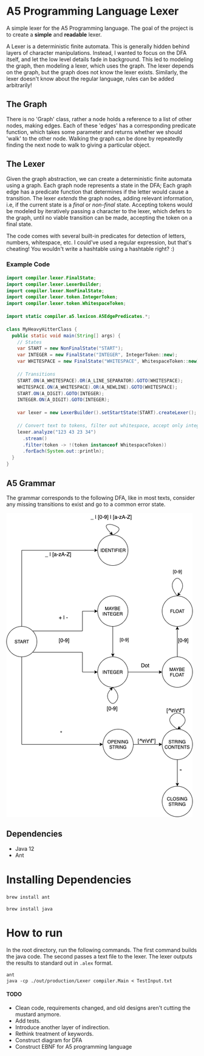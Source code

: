# A5 Programming Language Lexer
A simple lexer for the A5 Programming language. The goal of the project is to
create a __simple__ and __readable__ lexer. 

A Lexer is a deterministic finite automata. This is generally hidden 
behind layers of character manipulations. Instead, I wanted to focus on 
the DFA itself, and let the low level details fade in background. This led
to modeling the graph, then modeling a lexer, which uses the graph. The lexer 
depends on the graph, but the graph does not know the lexer exists. Similarly, 
the lexer doesn't know about the regular language, rules can be added arbitrarily!

## The Graph
There is no 'Graph' class, rather a node holds a reference to a list of
other nodes, making edges. Each of these 'edges' has a corresponding predicate 
function, which takes some parameter and returns whether we should 'walk' to 
the other node. Walking the graph can be done by repeatedly finding the next
node to walk to giving a particular object. 

## The Lexer
Given the graph abstraction, we can create a deterministic finite automata using
a graph. Each graph node represents a state in the DFA; Each graph edge
has a predicate function that determines if the letter would cause a transition. 
The lexer *_extends_* the graph nodes, adding relevant information, i.e,
if the current state is a *final* or *non-final* state. Accepting tokens would 
be modeled by iteratively passing a character to the lexer, which defers to the graph,
until no viable transition can be made, accepting the token on a final
state.

The code comes with several built-in predicates for detection of letters, numbers, 
whitespace, etc. I could've used a regular expression, but that's cheating! You wouldn't
write a hashtable using a hashtable right? :)

### Example Code
```java
import compiler.lexer.FinalState;
import compiler.lexer.LexerBuilder;
import compiler.lexer.NonFinalState;
import compiler.lexer.token.IntegerToken;
import compiler.lexer.token.WhitespaceToken;

import static compiler.a5.lexicon.A5EdgePredicates.*;

class MyHeavyHitterClass {
  public static void main(String[] args) {
    // States
    var START = new NonFinalState("START");
    var INTEGER = new FinalState("INTEGER", IntegerToken::new);
    var WHITESPACE = new FinalState("WHITESPACE", WhitespaceToken::new);

    // Transitions
    START.ON(A_WHITESPACE).OR(A_LINE_SEPARATOR).GOTO(WHITESPACE);
    WHITESPACE.ON(A_WHITESPACE).OR(A_NEWLINE).GOTO(WHITESPACE);
    START.ON(A_DIGIT).GOTO(INTEGER);
    INTEGER.ON(A_DIGIT).GOTO(INTEGER);

    var lexer = new LexerBuilder().setStartState(START).createLexer();

    // Convert text to tokens, filter out whitespace, accept only integers
    lexer.analyze("123 43 23 34")
      .stream()
      .filter(token -> !(token instanceof WhitespaceToken))
      .forEach(System.out::println);
  }
}
```

## A5 Grammar


The grammar corresponds to the following DFA, like in most texts, consider
any missing transitions to exist and go to a common error state.

![image](./DFA%20%20Diagram.png)
## Dependencies
- Java 12
- Ant

# Installing Dependencies 
`brew install ant`

`brew install java`

# How to run
In the root directory, run the following commands.
The first command builds the java code. The second passes a text file
to the lexer. The lexer outputs the results to standard out in `.alex` format.

```shell script
ant
java -cp ./out/production/Lexer compiler.Main < TestInput.txt
```

#### TODO
- Clean code, requirements changed, and old designs aren't cutting the mustard anymore.
- Add tests.
- Introduce another layer of indirection.
- Rethink treatment of keywords.
- Construct diagram for DFA
- Construct EBNF for A5 programming language
